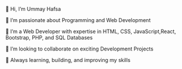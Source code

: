 👋 Hi, I’m Ummay Hafsa

👀 I’m passionate about Programming and Web Development

🌱 I’m a Web Developer with expertise in HTML, CSS, JavaScript,React, Bootstrap, PHP, and SQL Databases

💞️ I’m looking to collaborate on exciting Development Projects

🚀 Always learning, building, and improving my skills


<!---
Ummay52/Ummay52 is a ✨ special ✨ repository because its `README.md` (this file) appears on your GitHub profile.
You can click the Preview link to take a look at your changes.
--->
